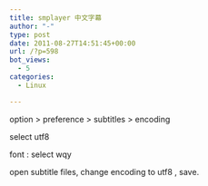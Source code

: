 ```yaml
---
title: smplayer 中文字幕
author: "-"
type: post
date: 2011-08-27T14:51:45+00:00
url: /?p=598
bot_views:
  - 5
categories:
  - Linux

---
```

option > preference > subtitles > encoding
  
select utf8
  
font : select wqy
  
open subtitle files, change encoding to utf8 , save.